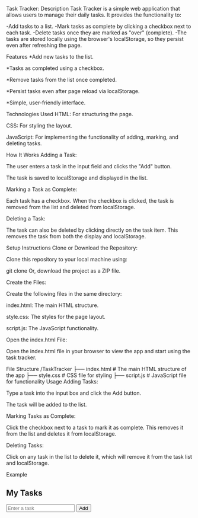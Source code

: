 Task Tracker:
Description
Task Tracker is a simple web application that allows users to manage their daily tasks. It provides the functionality to:

-Add tasks to a list.
-Mark tasks as complete by clicking a checkbox next to each task.
-Delete tasks once they are marked as "over" (complete).
-The tasks are stored locally using the browser's localStorage, so they persist even after refreshing the page.

Features
*Add new tasks to the list.

*Tasks as completed using a checkbox.

*Remove tasks from the list once completed.

*Persist tasks even after page reload via localStorage.

*Simple, user-friendly interface.

Technologies Used
HTML: For structuring the page.

CSS: For styling the layout.

JavaScript: For implementing the functionality of adding, marking, and deleting tasks.

How It Works
Adding a Task:

The user enters a task in the input field and clicks the "Add" button.

The task is saved to localStorage and displayed in the list.

Marking a Task as Complete:

Each task has a checkbox. When the checkbox is clicked, the task is removed from the list and deleted from localStorage.

Deleting a Task:

The task can also be deleted by clicking directly on the task item. This removes the task from both the display and localStorage.

Setup Instructions
Clone or Download the Repository:

Clone this repository to your local machine using:


git clone <repository-url>
Or, download the project as a ZIP file.

Create the Files:

Create the following files in the same directory:

index.html: The main HTML structure.

style.css: The styles for the page layout.

script.js: The JavaScript functionality.

Open the index.html File:

Open the index.html file in your browser to view the app and start using the task tracker.

File Structure
/TaskTracker
    ├── index.html        # The main HTML structure of the app
    ├── style.css         # CSS file for styling
    ├── script.js         # JavaScript file for functionality
Usage
Adding Tasks:

Type a task into the input box and click the Add button.

The task will be added to the list.

Marking Tasks as Complete:

Click the checkbox next to a task to mark it as complete. This removes it from the list and deletes it from localStorage.

Deleting Tasks:

Click on any task in the list to delete it, which will remove it from the task list and localStorage.

Example

<!DOCTYPE html>
<html lang="en">
<head>
  <meta charset="UTF-8">
  <meta name="viewport" content="width=device-width, initial-scale=1.0">
  <title>Task Tracker</title>
  <link rel="stylesheet" href="style.css">
</head>
<body>
  <div class="container">
    <h2>My Tasks</h2>
    <input type="text" id="taskInput" placeholder="Enter a task">
    <button onclick="addTask()">Add</button>
    <ul id="taskList"></ul>
  </div>
  
  <script src="script.js"></script>
</body>
</html>
